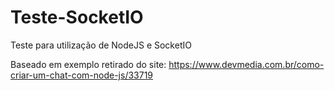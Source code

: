 # Teste-SocketIO
Teste para utilização de NodeJS e SocketIO

Baseado em exemplo retirado do site: https://www.devmedia.com.br/como-criar-um-chat-com-node-js/33719
